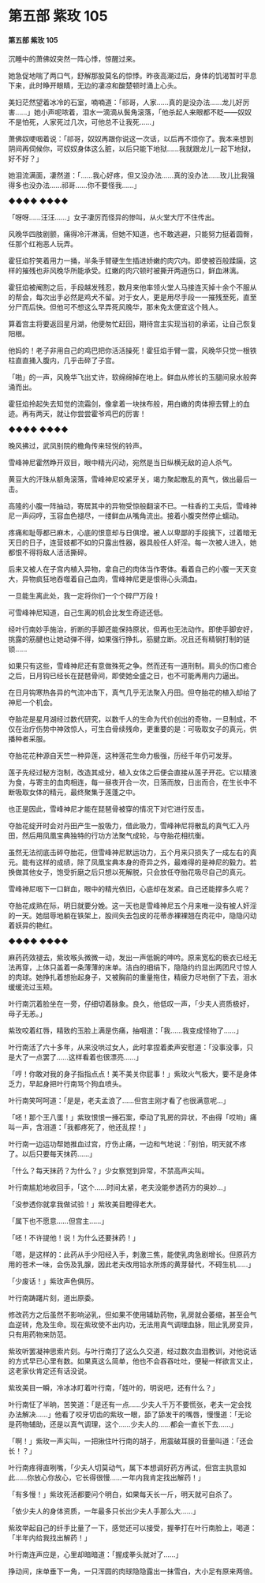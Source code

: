 # 第五部 紫玫 105

#### 第五部 紫玫 105

沉睡中的萧佛奴突然一阵心悸，惊醒过来。

她急促地喘了两口气，舒解那股莫名的惊悸。昨夜高潮过后，身体的饥渴暂时平息下来，此时睁开眼睛，无边的凄凉和酸楚顿时涌上心头。

美妇茫然望着冰冷的石室，喃喃道：「祁哥，人家……真的是没办法……龙儿好厉害……」她小声呢哝着，泪水一滴滴从鬓角滚落，「他杀起人来眼都不眨——奴奴不是怕死，人家死过几次，可他总不让我死……」

萧佛奴哽咽着说：「祁哥，奴奴再跟你说这一次话，以后再不烦你了。我本来想到阴间再伺候你，可奴奴身体这么脏，以后只能下地狱……我就跟龙儿一起下地狱，好不好？」

她泪流满面，凄然道：「……我心好疼，但又没办法……真的没办法……玫儿比我强得多也没办法……祁哥……你不要怪我……」

◆◆◆◆ ◆◆◆◆

「呀呀……汪汪……」女子凄厉而怪异的惨叫，从火堂大厅不住传出。

风晚华四肢剧颤，痛得冷汗淋漓，但她不知道，也不敢逃避，只能努力挺着圆臀，任那个红袍恶人玩弄。

霍狂焰狞笑着用力一捅，半条手臂硬生生插进娇嫩的肉穴内。即使被百般蹂躏，这样的摧残也非风晚华所能承受。红嫩的肉穴顿时被撕开两道伤口，鲜血淋漓。

霍狂焰被阉割之后，手段越发残忍，数月来他率领火堂人马接连灭掉十余个不服从的帮会，每次出手必然是鸡犬不留。对于女人，更是用尽手段一一摧残至死，直至分尸而后快。但他可不想这么早弄死风晚华，那未免太便宜这个贱人。

算着宫主将要返回星月湖，他便匆忙赶回，期待宫主实现当初的承诺，让自己恢复阳根。

他妈的！老子非用自己的鸡巴把你活活操死！霍狂焰手臂一震，风晚华只觉一根铁柱直直捅入腹内，几乎击碎了子宫。

「啪」的一声，风晚华飞出丈许，软绵绵掉在地上。鲜血从修长的玉腿间泉水般奔涌而出。

霍狂焰拎起失去知觉的流霜剑，像拿着一块抹布般，用白嫩的肉体擦去臂上的血迹。再有两天，就让你尝尝霍爷鸡巴的厉害！

◆◆◆◆ ◆◆◆◆

晚风拂过，武凤别院的檐角传来轻悦的铃声。

雪峰神尼霍然睁开双目，眼中精光闪动，宛然是当日纵横无敌的迫人杀气。

黄豆大的汗珠从额角滚落，雪峰神尼咬紧牙关，竭力聚起散乱的真气，做出最后一击。

高隆的小腹一阵抽动，寄居其中的异物受惊般翻滚不已。一柱香的工夫后，雪峰神尼一声闷哼，玉容血色褪尽，一缕鲜血从嘴角流出。接着小腹突然停止蠕动。

疼痛和耻辱都已麻木，心底的恨意却与日俱增。被人以卑鄙的手段擒下，过着暗无天日的日子，连营妓都不如的只露出性器，器具般任人奸淫。每一次被人进入，她都恨不得将敌人活活撕碎。

后来又被人在子宫内植入异物，拿自己的肉体当作寄体。看着自己的小腹一天天变大，异物疯狂地吞噬着自己血肉，雪峰神尼更是恨得心头滴血。

一旦能生离此处，我一定将你们一个个碎尸万段！

可雪峰神尼知道，自己生离的机会比发生奇迹还低。

经叶行南妙手施治，折断的手脚还能保持原状，但再也无法动作。即使手脚安好，挑露的筋腱也让她动弹不得，如果强行挣扎，筋腱立断。况且还有精钢打制的链锁……

如果只有这些，雪峰神尼还有意做殊死之争。然而还有一道刑制。肩头的伤口癒合之后，日月钩已经长在琵琶骨间，即使她全盛之日，也不可能再用内力逼出。

在日月钩寒热各异的气流冲击下，真气几乎无法聚入丹田。但夺胎花的植入却给了神尼一个机会。

夺胎花是星月湖经过数代研究，以数千人的生命为代价创出的奇物，一旦制成，不仅在治疗伤势中神效惊人，可生白骨续残命，更重要的是：可吸取女子的真元，供播种者采服。

夺胎花花种源自天竺一种异莲，这种莲花生命力极强，历经千年仍可发芽。

莲子先经过秘方泡制，改造其成分，植入女体之后便会直接从莲子开花。它以精液为食，与寄主的血肉相连，每一昼夜开合一次，日落而放，日出而合，在生长中不断吸取女体的精元，最终聚集于莲蓬之中。

也正是因此，雪峰神尼才能在琵琶骨被穿的情况下对它进行反击。

夺胎花绽开时会对丹田产生一股吸力，借此吸力，雪峰神尼将散乱的真气汇入丹田，然后用凤凰宝典独特的行功方法聚气成轮，与夺胎花相抗衡。

虽然无法彻底击碎夺胎花，但雪峰神尼默运功力，五个月来只损失了一成左右的真元。能有这样的成绩，除了凤凰宝典本身的奇异之外，最难得的是神尼的毅力。若换做其他女子，饱受折磨之后只想以死解脱，只会放任夺胎花吸尽自己的真元。

雪峰神尼咽下一口鲜血，眼中的精光依旧，心底却在发紧。自己还能撑多久呢？

夺胎花成熟在际，明日就要分娩。这一天也是雪峰神尼五个月来唯一没有被人奸淫的一天。她屈辱地躺在铁架上，股间失去包皮的花蒂赤裸裸翘在肉花中，隐隐闪动着妖异的艳红。

◆◆◆◆ ◆◆◆◆

麻药药效褪去，紫玫喉头微微一动，发出一声低婉的呻吟。原来宽松的亵衣已经无法再穿，上体只盖着一条薄薄的床单。洁白的细绢下，隐隐约约显出两团尺寸惊人的肉球。她挣扎着想抬起身子，又被胸前的重量拖住，精疲力尽地倒了下去，泪水缓缓流过玉颊。

叶行南沉着脸坐在一旁，仔细切着脉象。良久，他低叹一声，「少夫人资质极好，母子无恙。」

紫玫咬着红唇，精致的玉脸上满是伤痛，抽咽道：「我……我变成怪物了……」

叶行南活了六十多年，从来没哄过女人，此时拿捏着柔声安慰道：「没事没事，只是大了一点罢了……这样看着也很漂亮……」

「哼！你敢对我的身子指指点点！美不美关你屁事！」紫玫火气极大，要不是身体乏力，早起身把叶行南骂个狗血喷头。

叶行南笑呵呵道：「是是，老夫孟浪了……但宫主刚才看了也很满意呢…」

「呸！那个王八蛋！」紫玫恨恨一捶石案，牵动了乳房的异状，不由得「哎哟」痛叫一声，含泪道：「我都疼死了，他还乱捏！」

叶行南一边运功帮她推血过宫，疗伤止痛，一边和气地说：「别怕，明天就不疼了。以后只要每天抹药……」

「什么？每天抹药？为什么？」少女察觉到异常，不禁高声尖叫。

叶行南尴尬地收回手，「这个……时间太紧，老夫没能参透药方的奥妙…」

「没参透你就拿我做试验！」紫玫美目瞪得老大。

「属下也不愿意……但宫主……」

「呸！不许提他！说！为什么还要抹药！」

「嗯，是这样的：此药从手少阳经入手，刺激三焦，能使乳肉急剧增长。但原药方用的苍术一味，会伤及乳腺，因此老夫改用铅水所炼的黄芽替代，不碍生机……」

「少废话！」紫玫声色俱厉。

叶行南踌躇片刻，道出原委。

修改药方之后虽然不影响泌乳，但如果不使用辅助药物，乳房就会萎缩，甚至会气血逆转，危及生命。现在紫玫使不出内功，无法用真气调理血脉，阻止乳房变异，只有用药物来防范。

紫玫听罢凝神思索片刻。与叶行南打了这么久交道，经过数次血泪教训，对他说话的方式早已心里有数。如果真这么简单，他也不会吞吞吐吐，便秘一样欲言又止，这老家伙肯定还有话没说。

紫玫美目一瞬，冷冰冰盯着叶行南，「姓叶的，明说吧，还有什么？」

叶行南怔了半晌，苦笑道：「是还有一点……少夫人千万不要慌张，老夫一定会找办法解决……」他看了咬牙切齿的紫玫一眼，舔了舔发干的嘴唇，慢慢道：「无论是药物辅助，还是以真气调理，这个……少夫人的……都会一直长下去……」

「啊！」紫玫一声尖叫，一把揪住叶行南的胡子，用震破耳膜的音量叫道：「还会长！？」

叶行南疼得直咧嘴，「少夫人切莫动气，属下本想调好药方再试，但宫主执意如此……你放心你放心，它长得很慢……一年内我肯定找出解药！」

「有多慢！」紫玫死活都要问个明白，如果每天长一斤，明天就可自杀了。

「依少夫人的身体资质，一年最多只长出少夫人手那么大……」

紫玫举起自己的纤手比量了一下，感觉还可以接受，握拳打在叶行南脸上，喝道：「半年内给我找出解药！」

叶行南连声应是，心里却暗暗道：「握成拳头就对了……」

挣动间，床单垂下一角，一只浑圆的肉球隐隐露出一抹雪白，大小足有原来两倍。

